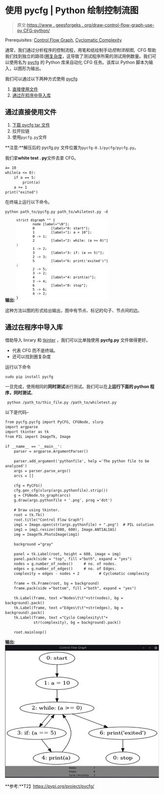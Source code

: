 # 使用 pycfg | Python 绘制控制流图

> 原文:[https://www . geesforgeks . org/draw-control-flow-graph-use-py CFG-python/](https://www.geeksforgeeks.org/draw-control-flow-graph-using-pycfg-python/)

Prerequisites: [Control Flow Graph](https://www.geeksforgeeks.org/software-engineering-control-flow-graph-cfg/), [Cyclomatic Complexity](https://www.geeksforgeeks.org/cyclomatic-complexity/) 

通常，我们通过分析程序的控制流程，用笔和纸绘制手动*控制流程图*。CFG 帮助我们找到独立的路径([圈复杂度](https://www.geeksforgeeks.org/cyclomatic-complexity/)，这导致了测试程序所需的测试用例数量。我们可以使用名为 [pycfg](https://pypi.org/project/pycfg/) 的 Python 库来自动化 CFG 任务。该库以 Python 脚本为输入，以图形为输出。

我们可以通过以下两种方式使用 [pycfg](https://pypi.org/project/pycfg/)

1.  [直接使用文件](#first)
2.  [通过在程序中导入库](#second)

## 通过直接使用文件

1.  [下载 pycfg tar 文件](https://files.pythonhosted.org/packages/1b/56/e837ca7330163dd5834c0223adf8057513105081b0f7966bed305edac114/pycfg-0.1.tar.gz)
2.  拉开拉链
3.  使用`pycfg.py`文件

**注意:**解压后的 pycfg.py 文件位置为`pycfg-0.1/pycfg/pycfg.py`。

我们拿**white test . py**文件去拿 CFG。

```
a= 10
while(a <= 0):
    if a == 5:
        print(a)
    a += 1
print("exited")
```

在终端上运行以下命令。

```
python path_to/pycfg.py path_to/whiletest.py -d

```

**输出:**
![](img/d3b00bbfa671cd513d71e4b3938b8e0d.png)

这种方法以图的形式给出输出，图中有节点、标记的句子、节点间的边。

## 通过在程序中导入库

借助导入 linrary 和 [tkinter](https://www.geeksforgeeks.org/python-gui-tkinter/) ，我们可以比单独使用 **pycfg.py** 文件做得更好。

*   代表 CFG 而不是终端。
*   还可以找到圈复杂度

运行以下命令

```
sudo pip install pycfg

```

一旦完成，使用相同的**同时测试**进行测试。我们可以在**上运行下面的 python 程序，同时测试**。

```
 python /path_to/this_file.py /path_to/whiletest.py

```

以下是代码–

```
from pycfg.pycfg import PyCFG, CFGNode, slurp
import argparse
import tkinter as tk
from PIL import ImageTk, Image

if __name__ == '__main__':
    parser = argparse.ArgumentParser()

    parser.add_argument('pythonfile', help ='The python file to be analyzed')
    args = parser.parse_args()
    arcs = []

    cfg = PyCFG()
    cfg.gen_cfg(slurp(args.pythonfile).strip())
    g = CFGNode.to_graph(arcs)
    g.draw(args.pythonfile + '.png', prog ='dot')

    # Draw using tkinter.
    root = tk.Tk()
    root.title("Control Flow Graph")
    img1 = Image.open(str(args.pythonfile) + ".png")  # PIL solution
    img1 = img1.resize((800, 600), Image.ANTIALIAS)
    img = ImageTk.PhotoImage(img1)

    background ="gray"

    panel = tk.Label(root, height = 600, image = img)
    panel.pack(side = "top", fill ="both", expand = "yes")
    nodes = g.number_of_nodes()     # no. of nodes.
    edges = g.number_of_edges()     # no. of Edges.
    complexity = edges - nodes + 2         # Cyclomatic complexity

    frame = tk.Frame(root, bg = background)
    frame.pack(side ="bottom", fill ="both", expand = "yes")

    tk.Label(frame, text ="Nodes\t\t"+str(nodes), bg = background).pack()
    tk.Label(frame, text ="Edges\t\t"+str(edges), bg = background).pack()
    tk.Label(frame, text ="Cyclo Complexity\t"+
             str(complexity), bg = background).pack()

    root.mainloop()
```

**输出:**
![](img/ef921aa748036a4a613679358a4db787.png)

**参考:**T2】https://pypi.org/project/pycfg/